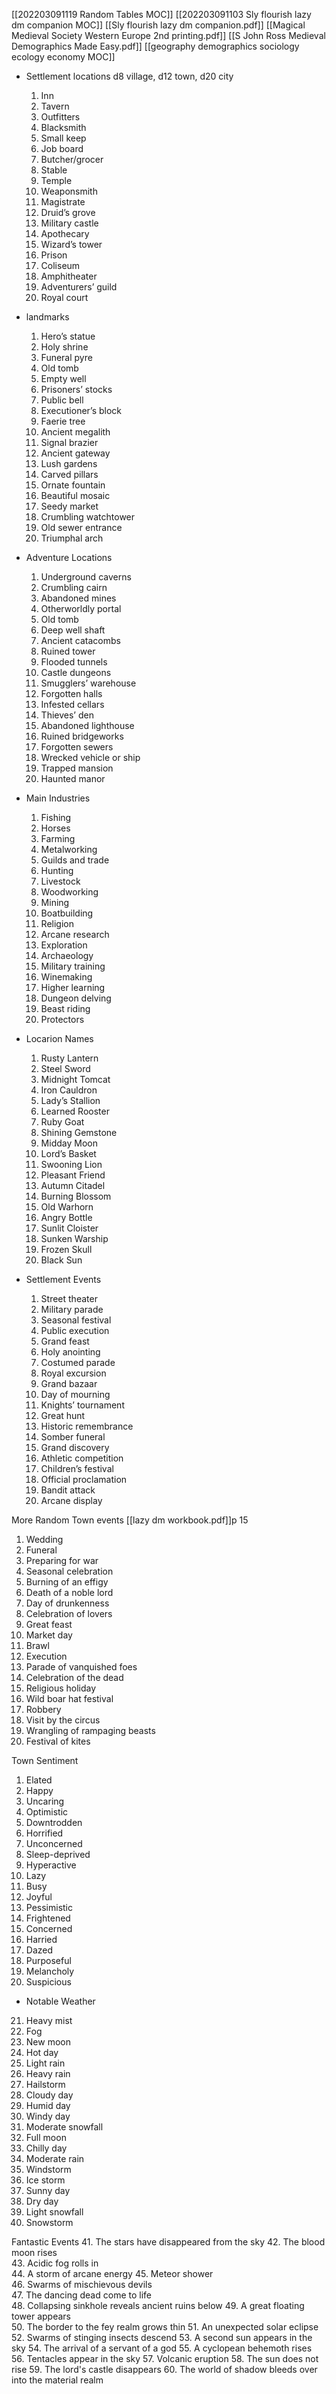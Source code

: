 [[202203091119 Random Tables MOC]]
[[202203091103 Sly flourish lazy dm companion MOC]]
[[Sly flourish lazy dm companion.pdf]]
[[Magical Medieval Society Western Europe 2nd printing.pdf]]
[[S John Ross Medieval Demographics Made Easy.pdf]]
[[geography demographics sociology ecology economy MOC]]

- Settlement locations d8 village, d12 town, d20 city
	1. Inn 
	2. Tavern
	3. Outfitters 
	4. Blacksmith
	5. Small keep 
	6. Job board
	7. Butcher/grocer 
	8. Stable
	9. Temple
	10. Weaponsmith
	11. Magistrate 
	12. Druid’s grove
	13. Military castle 
	14. Apothecary
	15. Wizard’s tower 
	16. Prison
	17. Coliseum
	18. Amphitheater
	19. Adventurers’ guild
	20. Royal court

- landmarks
	1. Hero’s statue 
	2. Holy shrine
	3. Funeral pyre
	4. Old tomb
	5. Empty well  
	6. Prisoners’ stocks
	7. Public bell
	8. Executioner’s block
	9. Faerie tree
	10. Ancient megalith
	11. Signal brazier  
	12. Ancient gateway
	13. Lush gardens  
	14. Carved pillars
	15. Ornate fountain  
	16. Beautiful mosaic
	17. Seedy market  
	18. Crumbling watchtower
	19. Old sewer entrance
	20. Triumphal arch

- Adventure Locations
	1. Underground caverns
	2. Crumbling cairn  
	3. Abandoned mines 
	4. Otherworldly portal
	5. Old tomb
	6. Deep well shaft
	7. Ancient catacombs 
	8. Ruined tower
	9. Flooded tunnels
	10. Castle dungeons
	11. Smugglers’ warehouse 
	12. Forgotten halls
	13. Infested cellars
	14. Thieves’ den  
	15. Abandoned lighthouse
	16. Ruined bridgeworks
	17. Forgotten sewers
	18. Wrecked vehicle or ship
	19. Trapped mansion  
	20. Haunted manor  

- Main Industries
	1. Fishing 
	2. Horses
	3. Farming
	4. Metalworking
	5. Guilds and trade
	6. Hunting
	7. Livestock
	8. Woodworking
	9. Mining
	10. Boatbuilding
	11. Religion
	12. Arcane research
	13. Exploration
	14. Archaeology
	15. Military training
	16. Winemaking
	17. Higher learning
	18. Dungeon delving
	19. Beast riding
	20. Protectors

- Locarion Names
	1. Rusty Lantern  
	2. Steel Sword  
	3. Midnight Tomcat
	4. Iron Cauldron  
	5. Lady’s Stallion
	6. Learned Rooster
	7. Ruby Goat
	8. Shining Gemstone
	9. Midday Moon
	10. Lord’s Basket
	11. Swooning Lion 
	12. Pleasant Friend
	13. Autumn Citadel
	14. Burning Blossom
	15. Old Warhorn
	16. Angry Bottle
	17. Sunlit Cloister
	18. Sunken Warship
	19. Frozen Skull
	20. Black Sun

- Settlement Events
	1. Street theater  
	2. Military parade  
	3. Seasonal festival
	4. Public execution 
	5. Grand feast
	6. Holy anointing
	7. Costumed parade
	8. Royal excursion
	9. Grand bazaar
	10. Day of mourning
	11. Knights’ tournament
	12. Great hunt  
	13. Historic remembrance
	14. Somber funeral
	15. Grand discovery
	16. Athletic competition
	17. Children’s festival
	18. Official proclamation
	19. Bandit attack
	20. Arcane display

More Random Town events [[lazy dm workbook.pdf]]p 15
1. Wedding
2. Funeral
3. Preparing for war
4. Seasonal celebration
5. Burning of an effigy
6. Death of a noble lord
7. Day of drunkenness
8. Celebration of lovers
9. Great feast 
10. Market day
11. Brawl
12. Execution
13. Parade of vanquished foes
14. Celebration of the dead
15. Religious holiday
16. Wild boar hat festival
17. Robbery
18. Visit by the circus
19. Wrangling of rampaging beasts
20. Festival of kites

Town Sentiment
1. Elated
2. Happy
3. Uncaring 
4. Optimistic 
5. Downtrodden 
6. Horrified
7. Unconcerned 
8. Sleep-deprived 
9. Hyperactive 
10. Lazy 
11. Busy
12. Joyful
13. Pessimistic
14. Frightened
15. Concerned
16. Harried
17. Dazed
18. Purposeful
19. Melancholy
20. Suspicious


- Notable Weather

21. Heavy mist
22. Fog  
23. New moon  
24. Hot day  
25. Light rain  
26. Heavy rain 
27. Hailstorm  
28. Cloudy day 
29. Humid day  
30. Windy day 
31. Moderate snowfall
32. Full moon
33. Chilly day
34. Moderate rain
35. Windstorm
36. Ice storm
37. Sunny day
38. Dry day
39. Light snowfall
40. Snowstorm


Fantastic Events
41. The stars have disappeared from the sky 
42. The blood moon rises  
43. Acidic fog rolls in  
44. A storm of arcane energy
45. Meteor shower  
46. Swarms of mischievous devils  
47. The dancing dead come to life  
48. Collapsing sinkhole reveals ancient ruins below
49. A great floating tower appears  
50. The border to the fey realm grows thin
51. An unexpected solar eclipse
52. Swarms of stinging insects descend
53. A second sun appears in the sky
54. The arrival of a servant of a god
55. A cyclopean behemoth rises
56. Tentacles appear in the sky
57. Volcanic eruption
58. The sun does not rise
59. The lord's castle disappears
60. The world of shadow bleeds over into the material realm